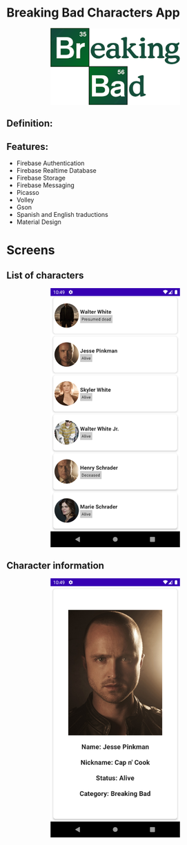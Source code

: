# Breaking Bad Characters App

<p align="center">
<img align="center" width="300" alt="portfolio_view" src="./docs/logo.png">
</p>

## Definition:



## Features:

- Firebase Authentication
- Firebase Realtime Database
- Firebase Storage
- Firebase Messaging
- Picasso
- Volley
- Gson
- Spanish and English traductions
- Material Design

# Screens

## List of characters

<p align="center">
<img align="center" width="300" alt="portfolio_view" src="./docs/list.png">
</p>

## Character information

<p align="center">
<img align="center" width="300" alt="portfolio_view" src="./docs/character.png">
</p>
